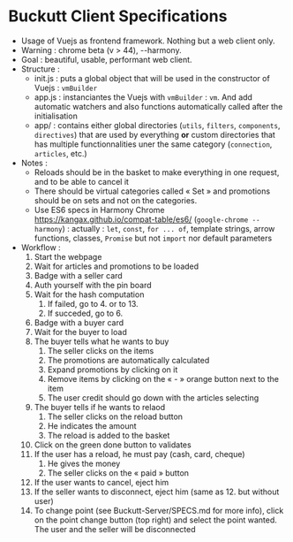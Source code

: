 # Buckutt Client Specifications

* Usage of Vuejs as frontend framework. Nothing but a web client only.
* Warning : chrome beta (v > 44), --harmony.
* Goal : beautiful, usable, performant web client.
* Structure :
    - init.js : puts a global object that will be used in the constructor of Vuejs : `vmBuilder`
    - app.js  : instanciantes the Vuejs with `vmBuilder` : `vm`. And add automatic watchers and also functions automatically called after the initialisation
    - app/    : contains either global directories (`utils`, `filters`, `components`, `directives`) that are used by everything **or** custom directories that has multiple functionnalities uner the same category (`connection`, `articles`, etc.)
* Notes :
    - Reloads should be in the basket to make everything in one request, and to be able to cancel it
    - There should be virtual categories called « Set » and promotions should be on sets and not on the categories.
    - Use ES6 specs in Harmony Chrome https://kangax.github.io/compat-table/es6/ (`google-chrome --harmony`) : actually : `let`, `const`, `for ... of`, template strings, arrow functions, classes, `Promise` but not `import` nor default parameters
* Workflow :
    1. Start the webpage
    2. Wait for articles and promotions to be loaded
    3. Badge with a seller card
    4. Auth yourself with the pin board
    5. Wait for the hash computation
        1. If failed, go to 4. or to 13.
        2. If succeded, go to 6.
    6. Badge with a buyer card
    7. Wait for the buyer to load
    8. The buyer tells what he wants to buy
        1. The seller clicks on the items
        2. The promotions are automatically calculated
        3. Expand promotions by clicking on it
        4. Remove items by clicking on the « - » orange button next to the item
        5. The user credit should go down with the articles selecting
    9. The buyer tells if he wants to relaod
        1. The seller clicks on the reload button
        2. He indicates the amount
        3. The reload is added to the basket
    10. Click on the green done button to validates
    11. If the user has a reload, he must pay (cash, card, cheque)
        1. He gives the money
        2. The seller clicks on the « paid » button
    12. If the user wants to cancel, eject him
    13. If the seller wants to disconnect, eject him (same as 12. but without user)
    14. To change point (see Buckutt-Server/SPECS.md for more info), click on the point change button (top right) and select the point wanted. The user and the seller will be disconnected
